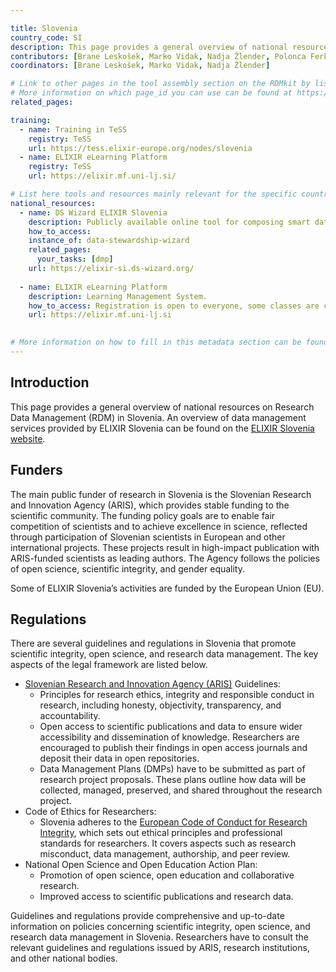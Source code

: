 ```yaml
---

title: Slovenia
country_code: SI
description: This page provides a general overview of national resources on Research Data Management (RDM) in Slovenia.
contributors: [Brane Leskošek, Marko Vidak, Nadja Žlender, Polonca Ferk]
coordinators: [Brane Leskošek, Marko Vidak, Nadja Žlender]

# Link to other pages in the tool assembly section on the RDMkit by listing the page_id.
# More information on which page_id you can use can be found at https://rdmkit.elixir-europe.org/website_overview 
related_pages:

training:
  - name: Training in TeSS
    registry: TeSS
    url: https://tess.elixir-europe.org/nodes/slovenia
  - name: ELIXIR eLearning Platform
    registry: TeSS
    url: https://elixir.mf.uni-lj.si/

# List here tools and resources mainly relevant for the specific country
national_resources: 
  - name: DS Wizard ELIXIR Slovenia
    description: Publicly available online tool for composing smart data management plans.
    how_to_access: 
    instance_of: data-stewardship-wizard
    related_pages:
      your_tasks: [dmp]
    url: https://elixir-si.ds-wizard.org/
      
  - name: ELIXIR eLearning Platform
    description: Learning Management System.
    how_to_access: Registration is open to everyone, some classes are closed.
    url: https://elixir.mf.uni-lj.si

      
# More information on how to fill in this metadata section can be found here https://rdmkit.elixir-europe.org/page_metadata
---
```

<!---All the resources added above will appear on the table at the bottom of the page--->

<!---Following information for the page text--->
<!---Use this template as guidance, all fields are optional. Feel free to modify any section if you think it is necessary--->
<!---If the information is already in another resource, please include the link instead of duplicating information--->
<!---Please focus on resources that are relevant for the whole country for life sciences--->

## Introduction 
This page provides a general overview of national resources on Research Data Management (RDM) in Slovenia.
An overview of data management services provided by ELIXIR Slovenia can be found on the [ELIXIR Slovenia website](https://elixir-slovenia.org/). 

## Funders
The main public funder of research in Slovenia is the Slovenian Research and Innovation Agency (ARIS), which provides stable funding to the scientific community. The funding policy goals are to enable fair competition of scientists and to achieve excellence in science, reflected through participation of Slovenian scientists in European and other international projects. These projects result in high-impact publication with ARIS-funded scientists as leading authors. The Agency follows the policies of open science, scientific integrity, and gender equality.

Some of ELIXIR Slovenia’s activities are funded by the European Union (EU).

## Regulations
There are several guidelines and regulations in Slovenia that promote scientific integrity, open science, and research data management. The key aspects of the legal framework are listed below.

- [Slovenian Research and Innovation Agency (ARIS)](http://www.arrs.si/en/index.asp) Guidelines: 
  - Principles for research ethics, integrity and responsible conduct in research, including honesty, objectivity, transparency, and accountability.
  - Open access to scientific publications and data to ensure wider accessibility and dissemination of knowledge. Researchers are encouraged to publish their findings in open access journals and deposit their data in open repositories.
  - Data Management Plans (DMPs) have to be submitted as part of research project proposals. These plans outline how data will be collected, managed, preserved, and shared throughout the research project.
- Code of Ethics for Researchers: 
  - Slovenia adheres to the [European Code of Conduct for Research Integrity](https://allea.org/code-of-conduct/), which sets out ethical principles and professional standards for researchers. It covers aspects such as research misconduct, data management, authorship, and peer review.
- National Open Science and Open Education Action Plan:
  - Promotion of open science, open education and collaborative research. 
  - Improved access to scientific publications and research data.

Guidelines and regulations provide comprehensive and up-to-date information on policies concerning scientific integrity, open science, and research data management in Slovenia. Researchers have to consult the relevant guidelines and regulations issued by ARIS, research institutions, and other national bodies.


